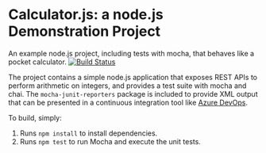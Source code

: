 Calculator.js: a node.js Demonstration Project
==============================================
An example node.js project, including tests with mocha, that behaves like
a pocket calculator.
[![Build Status](https://dev.azure.com/rmax1024/Integrating%20External%20Source%20Control%20with%20Azure%20Pipelines/_apis/build/status/rmax1024.calculator?branchName=master)](https://dev.azure.com/rmax1024/Integrating%20External%20Source%20Control%20with%20Azure%20Pipelines/_build/latest?definitionId=2&branchName=master)

The project contains a simple node.js application that exposes REST APIs
to perform arithmetic on integers, and provides a test suite with mocha
and chai.  The `mocha-junit-reporters` package is included to provide XML
output that can be presented in a continuous integration tool like
[Azure DevOps](https://azure.com/devops).

To build, simply:

1. Runs `npm install` to install dependencies.
2. Runs `npm test` to run Mocha and execute the unit tests.

